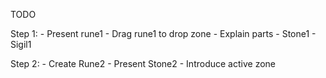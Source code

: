 TODO

Step 1:
	-	Present rune1
	-	Drag rune1 to drop zone
	-	Explain parts
		-	Stone1
		-	Sigil1

Step 2:
	-	Create Rune2
		-	Present Stone2
		-	Introduce active zone